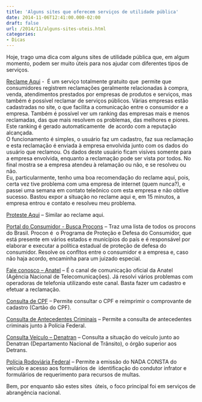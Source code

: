 ```yaml
---
title: 'Alguns sites que oferecem serviços de utilidade pública'
date: 2014-11-06T12:41:00.000-02:00
draft: false
url: /2014/11/alguns-sites-uteis.html
categories: 
- Dicas
---
```


Hoje, trago uma dica com alguns sites de utilidade pública que, em algum momento, podem ser muito úteis para nos ajudar com diferentes tipos de serviços.  

[Reclame Aqui](http://www.reclameaqui.com.br/) -  É um serviço totalmente gratuito que  permite que consumidores registrem reclamações geralmente relacionadas à compra, venda, atendimentos prestados por empresas de produtos e serviços, mas também é possível reclamar de serviços públicos. Várias empresas estão cadastradas no site, o que facilita a comunicação entre o consumidor e a empresa. Também é possível ver um ranking das empresas mais e menos reclamadas, das que mais resolvem os problemas, das melhores e piores. Este ranking é gerado automaticamente  de acordo com a reputação alcançada.  
O funcionamento é simples, o usuário faz um cadastro, faz sua reclamação e esta reclamação é enviada à empresa envolvida junto com os dados do usuário que reclamou. Os dados deste usuário ficam visíves somente para a empresa envolvida, enquanto a reclamação pode ser vista por todos. No final mostra se a empresa atendeu à relamação ou não, e se resolveu ou não.  
Eu, particularmente, tenho uma boa recomendação do reclame aqui, pois, certa vez tive problema com uma empresa de internet (quem nunca?), e passei uma semana em contato teleônico com esta empresa e não obtive sucesso. Bastou expor a situação no reclame aqui e, em 15 minutos, a empresa entrou e contato e resolveu meu problema.

[Proteste Aqui](http://protesteaqui.com.br/) – Similar ao reclame aqui.

[Portal do Consumidor - Busca Procons](http://www.portaldoconsumidor.gov.br/procon.asp) – Traz uma lista de todos os procons do Brasil. Procon é  o Programa de Proteção e Defesa do Consumidor, que  está presente em vários estados e municípios do país e é responsável por elaborar e executar a política estadual de proteção de defesa do consumidor. Resolve os confltos entre o consumidor e a empresa e, caso não haja acordo, encaminha para um juizado especial.

[Fale conosco – Anatel](https://sistemas.anatel.gov.br/sis/LoginInternet.asp?codSistema=649&Pagina=http%3A%2F%2Ffocus.anatel.gov.br%2Ffocus%2Ffaleconosco%2Fatendimento.asp%3F) – É o canal de comunicação oficial da Anatel (Agência Nacional de Telecomunicações). Já resolvi vários problemas com operadoras de telefonia utilizando este canal. Basta fazer um cadastro e efetuar a reclamação.

[Consulta de CPF](http://www.receita.fazenda.gov.br/aplicacoes/atcta/cpf/consultapublica.asp) – Permite consultar o CPF e reimprimir o comprovante de cadastro (Cartão do CPF).

[Consulta de Antecedentes Criminais](http://www.dpf.gov.br/servicos/antecedentes-criminais) – Permite a consulta de antecedentes criminais junto à Polícia Federal.

[Consulta Veículo – Denatran](https://denatran.serpro.gov.br/Veiculo_Consulta.asp) – Consulta a situação do veículo junto ao Denatran (Departamento Nacional de Trânsito), o órgão superior aos Detrans.

[Polícia Rodoviária Federal](https://www.prf.gov.br/PortalInternet/index.faces) – Permite a emissão do NADA CONSTA do veículo e acesso aos formulários de  identificação do condutor infrator e formulários de requerimento para recursos de multas.

Bem, por enquanto são estes sites  úteis, o foco principal foi em serviços de abrangência nacional.
